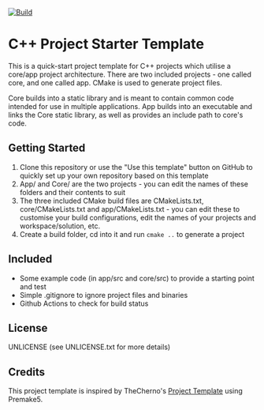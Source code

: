 [![Build](https://github.com/pbentes/ProjectTemplate/actions/workflows/build.yml/badge.svg)](https://github.com/pbentes/ProjectTemplate/actions/workflows/build.yml)

# C++ Project Starter Template

This is a quick-start project template for C++ projects which utilise a core/app project architecture. There are two included projects - one called core, and one called app. CMake is used to generate project files.

Core builds into a static library and is meant to contain common code intended for use in multiple applications. App builds into an executable and links the Core static library, as well as provides an include path to core's code.

## Getting Started

1) Clone this repository or use the "Use this template" button on GitHub to quickly set up your own repository based on this template
2) App/ and Core/ are the two projects - you can edit the names of these folders and their contents to suit
3) The three included CMake build files are CMakeLists.txt, core/CMakeLists.txt and app/CMakeLists.txt - you can edit these to customise your build configurations, edit the names of your projects and workspace/solution, etc.
4) Create a build folder, cd into it and run `cmake ..` to generate a project

## Included

- Some example code (in app/src and core/src) to provide a starting point and test
- Simple .gitignore to ignore project files and binaries
- Github Actions to check for build status

## License

UNLICENSE (see UNLICENSE.txt for more details)

## Credits

This project template is inspired by TheCherno's [Project Template](https://github.com/TheCherno/ProjectTemplate/tree/master) using Premake5.
